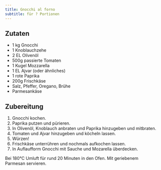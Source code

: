```yaml
---
title: Gnocchi al forno
subtitle: für ? Portionen
---
```


## Zutaten
* 1 kg Gnocchi
* 1 Knoblauchzehe
* 2 EL Olivenöl
* 500g passierte Tomaten
* 1 Kugel Mozzarella
* 1 EL Ajvar (oder ähnliches)
* 1 rote Paprika
* 200g Frischkäse
* Salz, Pfeffer, Oregano, Brühe
* Parmesankäse

## Zubereitung
1. Gnocchi kochen.
1. Paprika putzen und pürieren.
1. In Olivenöl, Knoblauch anbraten und Paprika hinzugeben und mitbraten.
1. Tomaten und Ajvar hinzugeben und köcheln lassen.
1. Würzen!
1. Frischkäse unterrühren und nochmals aufkochen lassen.
1. In Auflaufform Gnocchi mit Sauche und Mozarella überdecken.

Bei 180°C Umluft für rund 20 Minuten in den Ofen.
Mit geriebenem Parmesan servieren.
